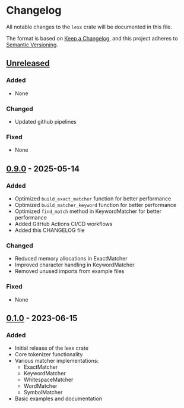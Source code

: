 # Changelog

All notable changes to the `lexx` crate will be documented in this file.

The format is based on [Keep a Changelog](https://keepachangelog.com/en/1.0.0/),
and this project adheres to [Semantic Versioning](https://semver.org/spec/v2.0.0.html).

## [Unreleased]

### Added
- None

### Changed
- Updated github pipelines

### Fixed
- None

## [0.9.0] - 2025-05-14

### Added
- Optimized `build_exact_matcher` function for better performance
- Optimized `build_matcher_keyword` function for better performance
- Optimized `find_match` method in KeywordMatcher for better performance
- Added GitHub Actions CI/CD workflows
- Added this CHANGELOG file

### Changed
- Reduced memory allocations in ExactMatcher
- Improved character handling in KeywordMatcher
- Removed unused imports from example files

### Fixed
- None

## [0.1.0] - 2023-06-15
### Added
- Initial release of the lexx crate
- Core tokenizer functionality
- Various matcher implementations:
  - ExactMatcher
  - KeywordMatcher
  - WhitespaceMatcher
  - WordMatcher
  - SymbolMatcher
- Basic examples and documentation

[Unreleased]: https://github.com/JeffThomas/lexx/compare/v0.9.0...HEAD
[0.9.0]: https://github.com/JeffThomas/lexx/compare/v0.1.0...v0.9.0
[0.1.0]: https://github.com/JeffThomas/lexx/releases/tag/v0.1.0
